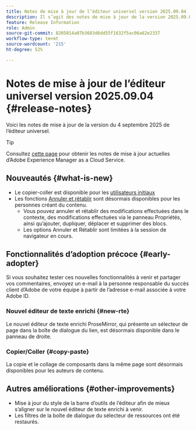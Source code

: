 ```yaml
---
title: Notes de mise à jour de l’éditeur universel version 2025.09.04
description: Il s’agit des notes de mise à jour de la version 2025.09.04 de l’éditeur universel.
feature: Release Information
role: Admin
source-git-commit: 8205014a07b3683d6dd55f1632f5ac06a62e2337
workflow-type: tm+mt
source-wordcount: '215'
ht-degree: 52%

---
```



# Notes de mise à jour de l’éditeur universel version 2025.09.04 {#release-notes}

Voici les notes de mise à jour de la version du 4 septembre 2025 de l’éditeur universel.

>[!TIP]
>
>Consultez [cette page](/help/release-notes/release-notes-cloud/release-notes-current.md) pour obtenir les notes de mise à jour actuelles d’Adobe Experience Manager as a Cloud Service.

## Nouveautés {#what-is-new}

* Le copier-coller est disponible pour les [utilisateurs initiaux](#copy-paste)
* Les fonctions [Annuler et rétablir](/help/sites-cloud/authoring/universal-editor/authoring.md#undo-redo) sont désormais disponibles pour les personnes créant du contenu.
   * Vous pouvez annuler et rétablir des modifications effectuées dans le contexte, des modifications effectuées via le panneau Propriétés, ainsi qu’ajouter, dupliquer, déplacer et supprimer des blocs.
   * Les options Annuler et Rétablir sont limitées à la session de navigateur en cours.

## Fonctionnalités d’adoption précoce {#early-adopter}

Si vous souhaitez tester ces nouvelles fonctionnalités à venir et partager vos commentaires, envoyez un e-mail à la personne responsable du succès client d’Adobe de votre équipe à partir de l’adresse e-mail associée à votre Adobe ID.

### Nouvel éditeur de texte enrichi {#new-rte}

Le nouvel éditeur de texte enrichi ProseMirror, qui présente un sélecteur de page dans la boîte de dialogue du lien, est désormais disponible dans le panneau de droite.

### Copier/Coller {#copy-paste}

La copie et le collage de composants dans la même page sont désormais disponibles pour les auteurs de contenu.

## Autres améliorations {#other-improvements}

* Mise à jour du style de la barre d’outils de l’éditeur afin de mieux s’aligner sur le nouvel éditeur de texte enrichi à venir.
* Les filtres de la boîte de dialogue du sélecteur de ressources ont été restaurés.
